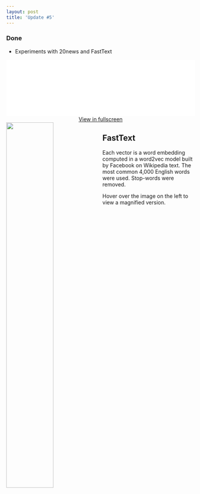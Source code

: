 ```yaml
---
layout: post
title: 'Update #5'
---
```

### Done
  * Experiments with 20news and FastText

<html>
<head>
	<meta charset="utf-8">
	<meta http-equiv="X-UA-Compatible" content="IE=edge,chrome=1">
	<meta name="designer" content="imgix">
	<meta name="developer" content="imgix">
	<meta name="viewport" content="width=device-width,initial-scale=1,maximum-scale=1,maximum-scale=1">
	<meta http-equiv="Accept-CH" content="DPR, Width, Viewport-Width">

<link rel="stylesheet" media="screen, projection" href="{{ site.baseurl }}/public/css/drift-basic.css">
<style type="text/css">

  .wrapper {
    margin: 0 auto;
    width: 860px;
  }
  .drift-demo-trigger {
    width: 50%;
    float: left;
  }
  .detail {
    position: relative;
    width: 49%;
    margin-left: 1%;
    float: left;
    margin-bottom: 7em;
  }
  .ix-link {
    display: block;
    margin-bottom: 3em;
  }

  @media (max-width: 900px) {
    .wrapper {
      text-align: center;
      width: auto;
    }
    .detail,
    .drift-demo-trigger {
      float: none;
    }
    .drift-demo-trigger {
      max-width: 100%;
      width: auto;
      margin: 0 auto;
    }
    .detail {
      margin: 0;
      width: auto;
    }
    .drift-bounding-box {
      display: none;
    }
  }
</style>
</head>

<body>
<iframe class="slideshow-iframe" src="{{ site.baseurl }}/slides/my-pics1.html"
style="width:100%" frameborder="0" scrolling="no" onload="resizeIframe(this)"></iframe>
<center><a href="{{ site.baseurl }}/slides/my-pics1.html">View in fullscreen</a></center>

<div class="wrapper">
  <img class="drift-demo-trigger" data-zoom="{{ site.baseurl }}/public/update_5/train.png" src="{{ site.baseurl }}/public/update_5/train.png">
  <div class="detail">
    <section>
      <h1>FastText</h1>
      <p>Each vector is a word embedding computed in a word2vec model built by Facebook on Wikipedia text. The most common 4,000 English words were used. Stop-words were removed.</p>
      <p>Hover over the image on the left to view a magnified version.</p>
    </section>
  </div>
</div>

<script src="{{ site.baseurl }}/js/Drift.js"></script>
<script>
  new Drift(document.querySelector('.drift-demo-trigger'), {
			paneContainer: document.querySelector('.detail'),
			inlinePane: 900,
			inlineOffsetY: -85,
			containInline: true,
			hoverBoundingBox: true
  });
</script>

</body>

</html>

